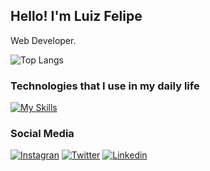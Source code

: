 ## Hello! I'm Luiz Felipe

Web Developer.

![Top Langs](https://github-readme-stats.vercel.app/api/top-langs/?username=luizfeborgex&layout=compact&theme=dark)

### Technologies that I use in my daily life

[![My Skills](https://skillicons.dev/icons?i=html,css,js,tailwind,bootstrap,git)](https://skillicons.dev)

### Social Media

[![Instagran](https://img.shields.io/badge/Instagram-E4405F?style=for-the-badge&logo=instagram&logoColor=white)](https://instagram.com/luizf.x)
[![Twitter](https://img.shields.io/badge/Twitter-1DA1F2?style=for-the-badge&logo=twitter&logoColor=white)](https://x.com/luizfe_borgex)
[![Linkedin](https://img.shields.io/badge/LinkedIn-0077B5?style=for-the-badge&logo=linkedin&logoColor=white)](https://www.linkedin.com/in/luizfeborgex)
